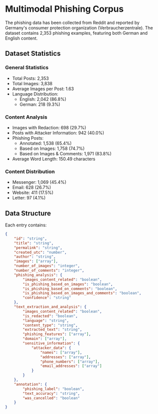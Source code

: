 # Multimodal Phishing Corpus
The phishing data has been collected from Reddit and reported by Germany's consumer protection organization (Verbraucherzentrale). The dataset contains 2,353 phishing examples, featuring both German and English content.


## Dataset Statistics

### General Statistics
- Total Posts: 2,353
- Total Images: 3,838
- Average Images per Post: 1.63
- Language Distribution:
  - English: 2,042 (86.8%)
  - German: 218 (9.3%)

### Content Analysis
- Images with Redaction: 698 (29.7%)
- Posts with Attacker Information: 942 (40.0%)
- Phishing Posts:
  - Annotated: 1,538 (65.4%)
  - Based on Images: 1,758 (74.7%)
  - Based on Images & Comments: 1,971 (83.8%)
- Average Word Length: 150.49 characters

### Content Distribution
- Messenger: 1,069 (45.4%)
- Email: 628 (26.7%)
- Website: 411 (17.5%)
- Letter: 97 (4.1%)

## Data Structure

Each entry contains:

```json
{
    "id": "string",
    "title": "string",
    "permalink": "string",
    "created_utc": "number",
    "author": "string",
    "images": ["array"],
    "number_of_images": "integer",
    "number_of_comments": "integer",
    "phishing_analysis": {
        "images_content_related": "boolean",
        "is_phishing_based_on_images": "boolean",
        "is_phishing_based_on_comments": "boolean",
        "is_phishing_based_on_images_and_comments": "boolean",
        "confidence": "string"
    },
    "text_extraction_and_analysis": {
        "images_content_related": "boolean",
        "is_redacted": "boolean",
        "language": "string",
        "content_type": "string",
        "extracted_text": "string",
        "phishing_features": ["array"],
        "domain": ["array"],
        "sensitive_information": {
            "attacker_data": {
                "names": ["array"],
                "addresses": ["array"],
                "phone_numbers": ["array"],
                "email_addresses": ["array"]
            }
        }
    },
    "annotation": {
        "phishing_label": "boolean",
        "text_accuracy": "string",
        "was_cancelled": "boolean"
    }
}
